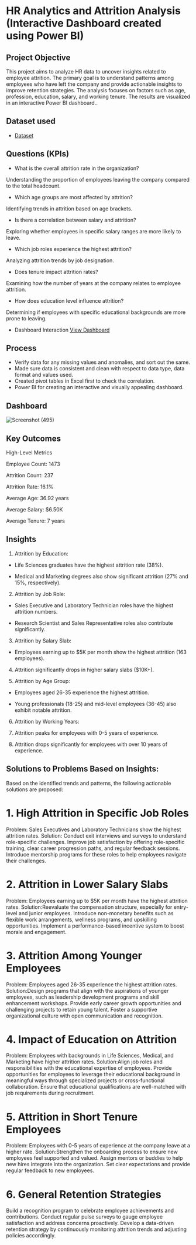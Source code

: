 # HR Analytics and Attrition Analysis (Interactive Dashboard created using Power BI)
## Project Objective
This project aims to analyze HR data to uncover insights related to employee attrition. The primary goal is to understand patterns among employees who have left the company and provide actionable insights to improve retention strategies. The analysis focuses on factors such as age, profession, education, salary, and working tenure. The results are visualized in an interactive Power BI dashboard..

## Dataset used
- <a href="https://github.com/ritikbh193/Data-Analysis-Dashboard/blob/main/Vrinda%20Data%20Analysis2.xlsx">Dataset</a>

## Questions (KPIs)
- What is the overall attrition rate in the organization?

Understanding the proportion of employees leaving the company compared to the total headcount.

- Which age groups are most affected by attrition?

Identifying trends in attrition based on age brackets.

- Is there a correlation between salary and attrition?

Exploring whether employees in specific salary ranges are more likely to leave.

- Which job roles experience the highest attrition?

Analyzing attrition trends by job designation.

- Does tenure impact attrition rates?

Examining how the number of years at the company relates to employee attrition.

- How does education level influence attrition?

Determining if employees with specific educational backgrounds are more prone to leaving.

- Dashboard Interaction <a href="https://github.com/ritikbh193/Data-Analytics-with-Excel/blob/main/Dashboard_Image.png">View Dashboard</a>

## Process
- Verify data for any missing values and anomalies, and sort out the same.
- Made sure data is consistent and clean with respect to data type, data format and values used.
- Created pivot tables in Excel first to check the correlation.
- Power BI for creating an interactive and visually appealing dashboard.

## Dashboard

![Screenshot (495)](https://github.com/user-attachments/assets/17a62479-5cdc-4be7-9373-f264201d276e)

## Key Outcomes

High-Level Metrics

Employee Count: 1473

Attrition Count: 237

Attrition Rate: 16.1%

Average Age: 36.92 years

Average Salary: $6.50K

Average Tenure: 7 years

## Insights

1. Attrition by Education:

- Life Sciences graduates have the highest attrition rate (38%).

- Medical and Marketing degrees also show significant attrition (27% and 15%, respectively).

2. Attrition by Job Role:

- Sales Executive and Laboratory Technician roles have the highest attrition numbers.

- Research Scientist and Sales Representative roles also contribute significantly.

3. Attrition by Salary Slab:

- Employees earning up to $5K per month show the highest attrition (163 employees).

4. Attrition significantly drops in higher salary slabs ($10K+).

5. Attrition by Age Group:

- Employees aged 26-35 experience the highest attrition.

- Young professionals (18-25) and mid-level employees (36-45) also exhibit notable attrition.

6. Attrition by Working Years:

7. Attrition peaks for employees with 0-5 years of experience.

8. Attrition drops significantly for employees with over 10 years of experience.

## Solutions to Problems Based on Insights:

Based on the identified trends and patterns, the following actionable solutions are proposed:

# 1. High Attrition in Specific Job Roles
Problem: Sales Executives and Laboratory Technicians show the highest attrition rates.
Solution: Conduct exit interviews and surveys to understand role-specific challenges.
Improve job satisfaction by offering role-specific training, clear career progression paths, and regular feedback sessions.
Introduce mentorship programs for these roles to help employees navigate their challenges.

# 2. Attrition in Lower Salary Slabs
Problem: Employees earning up to $5K per month have the highest attrition rates.
Solution:Reevaluate the compensation structure, especially for entry-level and junior employees.
Introduce non-monetary benefits such as flexible work arrangements, wellness programs, and upskilling opportunities.
Implement a performance-based incentive system to boost morale and engagement.

# 3. Attrition Among Younger Employees
Problem: Employees aged 26-35 experience the highest attrition rates.
Solution:Design programs that align with the aspirations of younger employees, such as leadership development programs and skill enhancement workshops.
Provide early career growth opportunities and challenging projects to retain young talent.
Foster a supportive organizational culture with open communication and recognition.

# 4. Impact of Education on Attrition
Problem: Employees with backgrounds in Life Sciences, Medical, and Marketing have higher attrition rates.
Solution:Align job roles and responsibilities with the educational expertise of employees.
Provide opportunities for employees to leverage their educational background in meaningful ways through specialized projects or cross-functional collaboration.
Ensure that educational qualifications are well-matched with job requirements during recruitment.

# 5. Attrition in Short Tenure Employees
Problem: Employees with 0-5 years of experience at the company leave at a higher rate.
Solution:Strengthen the onboarding process to ensure new employees feel supported and valued.
Assign mentors or buddies to help new hires integrate into the organization.
Set clear expectations and provide regular feedback to new employees.

# 6. General Retention Strategies
Build a recognition program to celebrate employee achievements and contributions.
Conduct regular pulse surveys to gauge employee satisfaction and address concerns proactively.
Develop a data-driven retention strategy by continuously monitoring attrition trends and adjusting policies accordingly.
